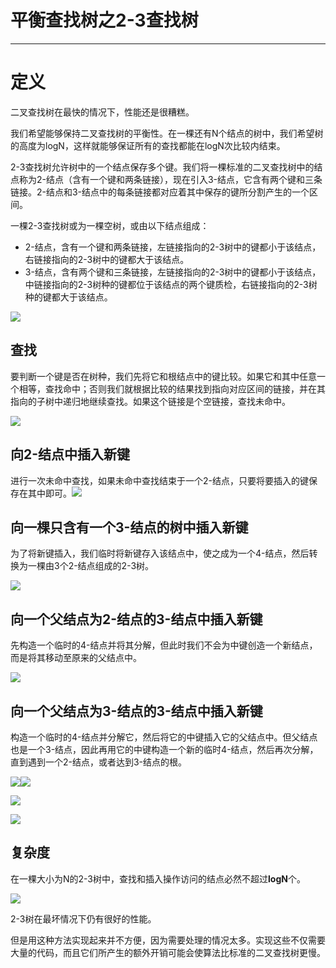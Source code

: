 # 平衡查找树之2-3查找树

---

# 定义

二叉查找树在最快的情况下，性能还是很糟糕。

我们希望能够保持二叉查找树的平衡性。在一棵还有N个结点的树中，我们希望树的高度为logN，这样就能够保证所有的查找都能在logN次比较内结束。

2-3查找树允许树中的一个结点保存多个键。我们将一棵标准的二叉查找树中的结点称为2-结点（含有一个键和两条链接），现在引入3-结点，它含有两个键和三条链接。2-结点和3-结点中的每条链接都对应着其中保存的键所分割产生的一个区间。

一棵2-3查找树或为一棵空树，或由以下结点组成：

* 2-结点，含有一个键和两条链接，左链接指向的2-3树中的键都小于该结点，右链接指向的2-3树中的键都大于该结点。
* 3-结点，含有两个键和三条链接，左链接指向的2-3树中的键都小于该结点，中链接指向的2-3树种的键都位于该结点的两个键质检，右链接指向的2-3树种的键都大于该结点。

![](/assets/searching/balancedSearchTree_define1.png)

## 查找

要判断一个键是否在树种，我们先将它和根结点中的键比较。如果它和其中任意一个相等，查找命中；否则我们就根据比较的结果找到指向对应区间的链接，并在其指向的子树中递归地继续查找。如果这个链接是个空链接，查找未命中。

![](/assets/searching/balancedSearchTree_trace1.png)

## 向2-结点中插入新键

进行一次未命中查找，如果未命中查找结束于一个2-结点，只要将要插入的键保存在其中即可。![](/assets/searching/balancedSearchTree_trace2.png)

## 向一棵只含有一个3-结点的树中插入新键

为了将新键插入，我们临时将新键存入该结点中，使之成为一个4-结点，然后转换为一棵由3个2-结点组成的2-3树。

![](/assets/searching/balancedSearchTree_trace3.png)

## 向一个父结点为2-结点的3-结点中插入新键

先构造一个临时的4-结点并将其分解，但此时我们不会为中键创造一个新结点，而是将其移动至原来的父结点中。

![](/assets/searching/balancedSearchTree_trace4.png)

## 向一个父结点为3-结点的3-结点中插入新键

构造一个临时的4-结点并分解它，然后将它的中键插入它的父结点中。但父结点也是一个3-结点，因此再用它的中键构造一个新的临时4-结点，然后再次分解，直到遇到一个2-结点，或者达到3-结点的根。

![](/assets/searching/balancedSearchTree_trace5.png)![](/assets/searching/balancedSearchTree_trace6.png)

![](/assets/searching/balancedSearchTree_trace7.png)

![](/assets/searching/balancedSearchTree_trace8.png)

## 复杂度

在一棵大小为N的2-3树中，查找和插入操作访问的结点必然不超过**logN**个。

![](/assets/searching/balancedSearchTree_trace9.png)

2-3树在最坏情况下仍有很好的性能。

但是用这种方法实现起来并不方便，因为需要处理的情况太多。实现这些不仅需要大量的代码，而且它们所产生的额外开销可能会使算法比标准的二叉查找树更慢。

